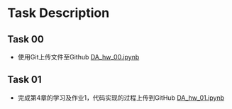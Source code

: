 # Task Description

## Task 00
* 使用Git上传文件至Github
[DA_hw_00.ipynb](https://github.com/STH-fifi/MachineLearning/blob/master/DataAnalysis/DA_hw_00.ipynb)


## Task 01
* 完成第4章的学习及作业1，代码实现的过程上传到GitHub
[DA_hw_01.ipynb](https://github.com/STH-fifi/MachineLearning/blob/master/DataAnalysis/DA_hw_01.ipynb)
